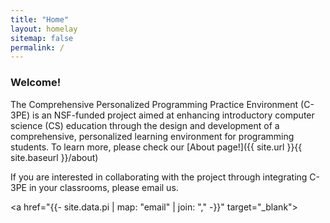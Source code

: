 ```yaml
---
title: "Home"
layout: homelay
sitemap: false
permalink: /
---
```


### Welcome!

The Comprehensive Personalized Programming Practice Environment (C-3PE) is an NSF-funded project aimed at enhancing introductory computer science (CS) education through the design and development of a comprehensive, personalized learning environment for programming students.  To learn more, please check our [About page!]({{ site.url }}{{ site.baseurl }}/about)

If you are interested in collaborating with the project through integrating C-3PE in your classrooms, please email us.

<a href="{{- site.data.pi | map: "email" | join: "," -}}" target="_blank"><i class="fa fa-envelope-square fa-2x"></i></a>
